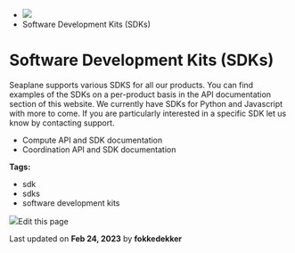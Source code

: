<div>

<div>

<div>

<div>

-   ![](data:image/svg+xml;base64,PHN2Zz48cGF0aD48L3BhdGg+PC9zdmc+)
-   Software Development Kits (SDKs)

<div>

<div>

# Software Development Kits (SDKs)

</div>

Seaplane supports various SDKS for all our products. You can find
examples of the SDKs on a per-product basis in the API documentation
section of this website. We currently have SDKs for Python and
Javascript with more to come. If you are particularly interested in a
specific SDK let us know by contacting support.

-   Compute API and SDK documentation
-   Coordination API and SDK documentation

</div>

<div>

<div>

**Tags:**

-   sdk
-   sdks
-   software development kits

</div>

</div>

<div>

<div>

![](data:image/svg+xml;base64,PHN2Zz48Zz48cGF0aD48L3BhdGg+PC9nPjwvc3ZnPg==)Edit
this page

</div>

<div>

Last updated on **Feb 24, 2023** by **fokkedekker**

</div>

</div>

</div>

</div>

</div>

</div>
